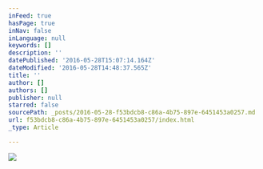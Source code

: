 ```yaml
---
inFeed: true
hasPage: true
inNav: false
inLanguage: null
keywords: []
description: ''
datePublished: '2016-05-28T15:07:14.164Z'
dateModified: '2016-05-28T14:48:37.565Z'
title: ''
author: []
authors: []
publisher: null
starred: false
sourcePath: _posts/2016-05-28-f53bdcb8-c86a-4b75-897e-6451453a0257.md
url: f53bdcb8-c86a-4b75-897e-6451453a0257/index.html
_type: Article

---
```

![](https://the-grid-user-content.s3-us-west-2.amazonaws.com/6d475b86-e1b3-45ba-ac07-47610db3b61a.jpg)